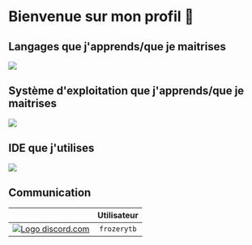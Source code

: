 <h1> Bienvenue sur mon profil 👋</h1>


<h2>Langages que j'apprends/que je maitrises</h2>

<img src= "https://skillicons.dev/icons?i=html,css,java,python">

<h2>Système d'exploitation que j'apprends/que je maitrises</h2>

<img src= "https://skillicons.dev/icons?i=linux,windows">

<h2>IDE que j'utilises</h2>

<img src= "https://skillicons.dev/icons?i=idea,vscode,eclipse">

<h2>Communication</h2>

|                                                                                                                                 |   Utilisateur   |
:--------------------------------------------------------------------------------------------------------------------------------:|:----------:|
|<a href="https://discord.com/app" target="_blank"> <img src="https://skillicons.dev/icons?i=discord" alt="Logo discord.com"> </a>| `frozerytb` |
